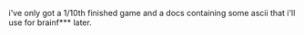 i've only got a 1/10th finished game and a docs containing some ascii that i'll use for brainf*** later.
